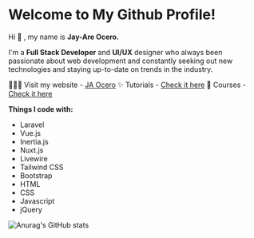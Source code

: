 # Welcome to My Github Profile!

Hi 👋 , my name is **Jay-Are Ocero.**

I'm a **Full Stack Developer** and **UI/UX** designer who always been passionate about web development and constantly seeking out new technologies and staying up-to-date on trends in the industry.

👨🏻‍💻 Visit my website -  [JA Ocero](https://jaocero.com/)
✨ Tutorials - [Check it here](https://jaocero.com/tutorials)
📖 Courses - [Check it here](https://jaocero.com/courses)


**Things I code with:**

 - Laravel
 - Vue.js
 - Inertia.js
 - Nuxt.js
 - Livewire
 - Tailwind CSS
 - Bootstrap
 - HTML
 - CSS
 - Javascript
 - jQuery

![Anurag's GitHub stats](https://github-readme-stats.vercel.app/api?username=199ocero&show_icons=true&theme=dracula&count_private=true)
